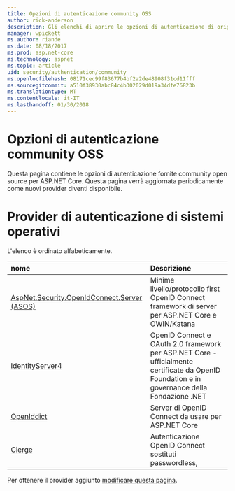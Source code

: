 ```yaml
---
title: Opzioni di autenticazione community OSS
author: rick-anderson
description: Gli elenchi di aprire le opzioni di autenticazione di origine per ASP.NET Core.
manager: wpickett
ms.author: riande
ms.date: 08/18/2017
ms.prod: asp.net-core
ms.technology: aspnet
ms.topic: article
uid: security/authentication/community
ms.openlocfilehash: 08171cec99f83677b4bf2a2de48908f31cd11fff
ms.sourcegitcommit: a510f38930abc84c4b302029d019a34dfe76823b
ms.translationtype: MT
ms.contentlocale: it-IT
ms.lasthandoff: 01/30/2018
---
```

# <a name="community-oss-authentication-options"></a>Opzioni di autenticazione community OSS

Questa pagina contiene le opzioni di autenticazione fornite community open source per ASP.NET Core. Questa pagina verrà aggiornata periodicamente come nuovi provider diventi disponibile.

# <a name="oss-authentication-providers"></a>Provider di autenticazione di sistemi operativi

L'elenco è ordinato alfabeticamente.

| nome | Descrizione |
|:--------------|:------------------|
| [AspNet.Security.OpenIdConnect.Server (ASOS)](https://github.com/aspnet-contrib/AspNet.Security.OpenIdConnect.Server) | Minime livello/protocollo first OpenID Connect framework di server per ASP.NET Core e OWIN/Katana |
| [IdentityServer4](https://identityserver.io/) | OpenID Connect e OAuth 2.0 framework per ASP.NET Core - ufficialmente certificate da OpenID Foundation e in governance della Fondazione .NET |
| [OpenIddict](https://github.com/openiddict/openiddict-core) | Server di OpenID Connect da usare per ASP.NET Core  |
| [Cierge](https://github.com/pwdless/Cierge) | Autenticazione OpenID Connect sostituti passwordless,   |

Per ottenere il provider aggiunto [modificare questa pagina](https://github.com/login?return_to=https%3A%2F%2Fgithub.com%2Faspnet%2FDocs%2Fedit%2Fmaster%2Faspnetcore%2Fsecurity%2Fauthentication%2Fcommunity.md).
